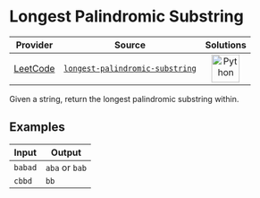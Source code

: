 # Longest Palindromic Substring

<!-- INFO TABLE BEGIN -->

| Provider                                        | Source                                                                                         | Solutions                                                                                                                                        |
| :---------------------------------------------: | :--------------------------------------------------------------------------------------------: | :----------------------------------------------------------------------------------------------------------------------------------------------: |
| [LeetCode](../../../docs/providers/LeetCode.md) | [`longest-palindromic-substring`](https://leetcode.com/problems/longest-palindromic-substring) | [<img src="https://res.cloudinary.com/rascaltwo/image/upload/v1631924087/python_xzdlti.svg" alt="Python" title="Python" width="50" />](solve.py) |

<!-- INFO TABLE END -->

Given a string, return the longest palindromic substring within.

## Examples

| Input   | Output         |
| ------- | -------------- |
| `babad` | `aba` or `bab` |
| `cbbd`  | `bb`           |
